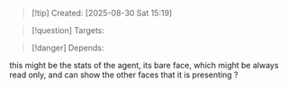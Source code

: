 
>[!tip] Created: [2025-08-30 Sat 15:19]

>[!question] Targets: 

>[!danger] Depends: 

this might be the stats of the agent, its bare face, which might be always read only, and can show the other faces that it is presenting ?